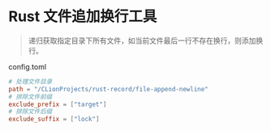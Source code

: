 # Rust 文件追加换行工具

> 递归获取指定目录下所有文件，如当前文件最后一行不存在换行，则添加换行。

config.toml

```toml
# 处理文件目录
path = "/CLionProjects/rust-record/file-append-newline"
# 排除文件前缀
exclude_prefix = ["target"]
# 排除文件后缀
exclude_suffix = ["lock"]
```
